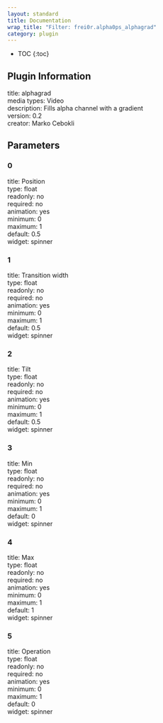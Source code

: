 ```yaml
---
layout: standard
title: Documentation
wrap_title: "Filter: frei0r.alpha0ps_alphagrad"
category: plugin
---
```

* TOC
{:toc}

## Plugin Information

title: alphagrad  
media types:
Video  
description: Fills alpha channel with a gradient  
version: 0.2  
creator: Marko Cebokli  

## Parameters

### 0

title: Position    
type: float  
readonly: no  
required: no  
animation: yes  
minimum: 0  
maximum: 1  
default: 0.5  
widget: spinner  

### 1

title: Transition width    
type: float  
readonly: no  
required: no  
animation: yes  
minimum: 0  
maximum: 1  
default: 0.5  
widget: spinner  

### 2

title: Tilt    
type: float  
readonly: no  
required: no  
animation: yes  
minimum: 0  
maximum: 1  
default: 0.5  
widget: spinner  

### 3

title: Min    
type: float  
readonly: no  
required: no  
animation: yes  
minimum: 0  
maximum: 1  
default: 0  
widget: spinner  

### 4

title: Max    
type: float  
readonly: no  
required: no  
animation: yes  
minimum: 0  
maximum: 1  
default: 1  
widget: spinner  

### 5

title: Operation    
type: float  
readonly: no  
required: no  
animation: yes  
minimum: 0  
maximum: 1  
default: 0  
widget: spinner  

